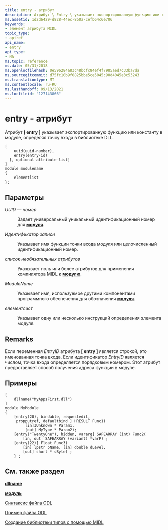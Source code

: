 ```yaml
---
title: entry - атрибут
description: Атрибут \ Entry \ указывает экспортированную функцию или константу в модуле, определяя точку входа в библиотеке DLL.
ms.assetid: 1d2d6429-d828-44ec-8b0a-cefb64c6e706
keywords:
- элемент атрибута MIDL
topic_type:
- apiref
api_name:
- entry
api_type:
- NA
ms.topic: reference
ms.date: 05/31/2018
ms.openlocfilehash: 0e596284a83c48bcfc84ef4f7985aed7c33ba7da
ms.sourcegitcommit: d75fc10b9f0825bbe5ce5045c90d4045e3c53243
ms.translationtype: MT
ms.contentlocale: ru-RU
ms.lasthandoff: 09/13/2021
ms.locfileid: "127143866"
---
```

# <a name="entry-attribute"></a>entry - атрибут

Атрибут **\[ entry \]** указывает экспортированную функцию или константу в модуле, определяя точку входа в библиотеке DLL.

``` syntax
[
    uuid(uuid-number), 
    entry(entry-id)
  [, optional-attribute-list]
]
module modulename 
{
    elementlist
};
```

## <a name="parameters"></a>Параметры

<dl> <dt>

*UUID — номер* 
</dt> <dd>

Задает универсальный уникальный идентификационный номер для [**модуля**](module.md).

</dd> <dt>

*Идентификатор записи* 
</dt> <dd>

Указывает имя функции точки входа модуля или целочисленный идентификационный номер.

</dd> <dt>

*список необязательных атрибутов* 
</dt> <dd>

Указывает ноль или более атрибутов для применения компилятора MIDL к [**модулю**](module.md).

</dd> <dt>

*ModuleName* 
</dt> <dd>

Указывает имя, используемое другими компонентами программного обеспечения для обозначения [**модуля**](module.md).

</dd> <dt>

*елементлист* 
</dt> <dd>

Указывает одну или несколько инструкций определения элемента модуля.

</dd> </dl>

## <a name="remarks"></a>Remarks

Если переменная *EntryID* атрибута **\[ entry \]** является строкой, это именованная точка входа. Если идентификатор *EntryID* является числом, точка входа определяется порядковым номером. Этот атрибут предоставляет способ получения адреса функции в модуле.

## <a name="examples"></a>Примеры

``` syntax
[
    dllname("MyAppsFirst.dll")
] 
module MyModule
{
    [entry(20), bindable, requestedit, 
     propputref, defaultbind ] HRESULT Func1(
         [in]IUnknown * Param1, 
         [out] MyType * Param2);
    [entry("TwentyOne"), hidden, vararg] SAFEARRAY (int) Func2(
        [in, out] SAFEARRAY (variant) *varP) ;
    [entry(22)] Float Func3(
        [in] lpstr pName, [in] double dLevel,
        [out] short * sByte) ;
    } ;
```

## <a name="see-also"></a>См. также раздел

<dl> <dt>

[**dllname**](dllname-str-.md)
</dt> <dt>

[**модуль**](module.md)
</dt> <dt>

[Синтаксис файла ODL](/previous-versions/windows/desktop/automat/odl-file-syntax)
</dt> <dt>

[Пример файла ODL](/previous-versions/windows/desktop/automat/odl-file-example)
</dt> <dt>

[Создание библиотеки типов с помощью MIDL](generating-a-type-library-with-midl-2.md)
</dt> </dl>

 

 